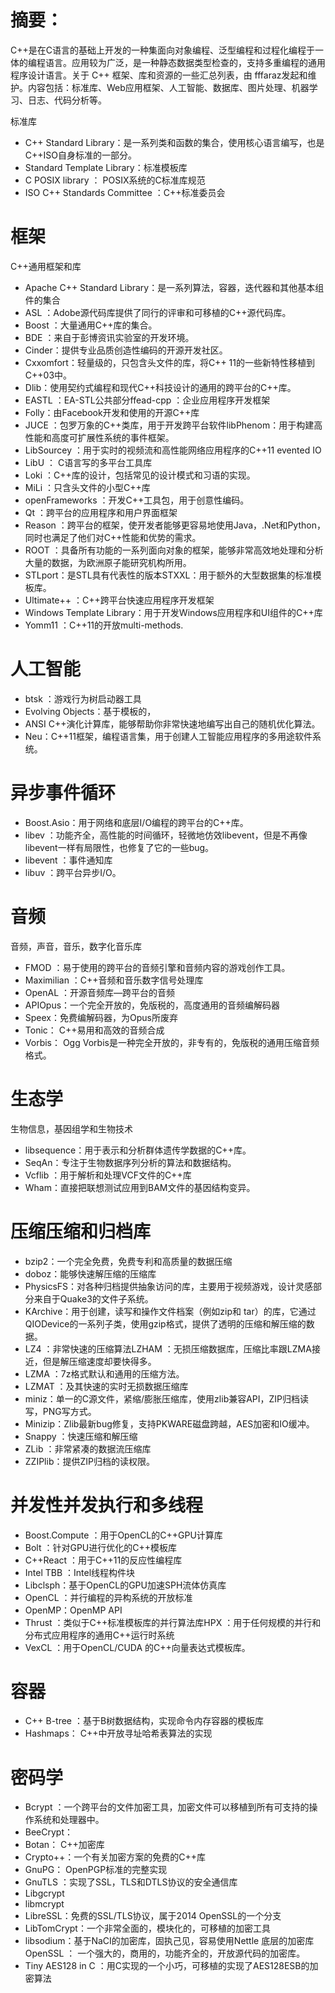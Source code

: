 # 摘要：
C++是在C语言的基础上开发的一种集面向对象编程、泛型编程和过程化编程于一体的编程语言。应用较为广泛，是一种静态数据类型检查的，支持多重编程的通用程序设计语言。关于 C++ 框架、库和资源的一些汇总列表，由 fffaraz发起和维护。内容包括：标准库、Web应用框架、人工智能、数据库、图片处理、机器学习、日志、代码分析等。

标准库

* C++ Standard Library：是一系列类和函数的集合，使用核心语言编写，也是C++ISO自身标准的一部分。
* Standard Template Library：标准模板库
* C POSIX library ： POSIX系统的C标准库规范
* ISO C++ Standards Committee ：C++标准委员会


# 框架
C++通用框架和库
* Apache C++ Standard Library：是一系列算法，容器，迭代器和其他基本组件的集合
* ASL ：Adobe源代码库提供了同行的评审和可移植的C++源代码库。
* Boost ：大量通用C++库的集合。
* BDE ：来自于彭博资讯实验室的开发环境。
* Cinder：提供专业品质创造性编码的开源开发社区。
* Cxxomfort：轻量级的，只包含头文件的库，将C++ 11的一些新特性移植到C++03中。
* Dlib：使用契约式编程和现代C++科技设计的通用的跨平台的C++库。
* EASTL ：EA-STL公共部分ffead-cpp ：企业应用程序开发框架
* Folly：由Facebook开发和使用的开源C++库
* JUCE ：包罗万象的C++类库，用于开发跨平台软件libPhenom：用于构建高性能和高度可扩展性系统的事件框架。
* LibSourcey ：用于实时的视频流和高性能网络应用程序的C++11 evented IO
* LibU ： C语言写的多平台工具库
* Loki ：C++库的设计，包括常见的设计模式和习语的实现。
* MiLi ：只含头文件的小型C++库
* openFrameworks ：开发C++工具包，用于创意性编码。
* Qt ：跨平台的应用程序和用户界面框架
* Reason ：跨平台的框架，使开发者能够更容易地使用Java，.Net和Python，同时也满足了他们对C++性能和优势的需求。
* ROOT ：具备所有功能的一系列面向对象的框架，能够非常高效地处理和分析大量的数据，为欧洲原子能研究机构所用。
* STLport：是STL具有代表性的版本STXXL：用于额外的大型数据集的标准模板库。
* Ultimate++ ：C++跨平台快速应用程序开发框架
* Windows Template Library：用于开发Windows应用程序和UI组件的C++库
* Yomm11 ：C++11的开放multi-methods.

# 人工智能

* btsk ：游戏行为树启动器工具
* Evolving Objects：基于模板的，
* ANSI C++演化计算库，能够帮助你非常快速地编写出自己的随机优化算法。
* Neu：C++11框架，编程语言集，用于创建人工智能应用程序的多用途软件系统。

# 异步事件循环
* Boost.Asio：用于网络和底层I/O编程的跨平台的C++库。
* libev ：功能齐全，高性能的时间循环，轻微地仿效libevent，但是不再像libevent一样有局限性，也修复了它的一些bug。
* libevent ：事件通知库
* libuv ：跨平台异步I/O。

# 音频
 音频，声音，音乐，数字化音乐库 
* FMOD ：易于使用的跨平台的音频引擎和音频内容的游戏创作工具。
* Maximilian ：C++音频和音乐数字信号处理库
* OpenAL ：开源音频库—跨平台的音频
* APIOpus：一个完全开放的，免版税的，高度通用的音频编解码器
* Speex：免费编解码器，为Opus所废弃
* Tonic： C++易用和高效的音频合成
* Vorbis： Ogg Vorbis是一种完全开放的，非专有的，免版税的通用压缩音频格式。

# 生态学
生物信息，基因组学和生物技术 
* libsequence：用于表示和分析群体遗传学数据的C++库。
* SeqAn：专注于生物数据序列分析的算法和数据结构。
* Vcflib ：用于解析和处理VCF文件的C++库
* Wham：直接把联想测试应用到BAM文件的基因结构变异。

# 压缩压缩和归档库 
* bzip2：一个完全免费，免费专利和高质量的数据压缩
* doboz：能够快速解压缩的压缩库
* PhysicsFS：对各种归档提供抽象访问的库，主要用于视频游戏，设计灵感部分来自于Quake3的文件子系统。
* KArchive：用于创建，读写和操作文件档案（例如zip和 tar）的库，它通过QIODevice的一系列子类，使用gzip格式，提供了透明的压缩和解压缩的数据。
* LZ4 ：非常快速的压缩算法LZHAM ：无损压缩数据库，压缩比率跟LZMA接近，但是解压缩速度却要快得多。
* LZMA ：7z格式默认和通用的压缩方法。
* LZMAT ：及其快速的实时无损数据压缩库
* miniz：单一的C源文件，紧缩/膨胀压缩库，使用zlib兼容API，ZIP归档读写，PNG写方式。
* Minizip：Zlib最新bug修复，支持PKWARE磁盘跨越，AES加密和IO缓冲。
* Snappy ：快速压缩和解压缩
* ZLib ：非常紧凑的数据流压缩库
* ZZIPlib：提供ZIP归档的读权限。

# 并发性并发执行和多线程
* Boost.Compute ：用于OpenCL的C++GPU计算库
* Bolt ：针对GPU进行优化的C++模板库
* C++React ：用于C++11的反应性编程库
* Intel TBB ：Intel线程构件块
* Libclsph：基于OpenCL的GPU加速SPH流体仿真库
* OpenCL ：并行编程的异构系统的开放标准
* OpenMP：OpenMP API
* Thrust ：类似于C++标准模板库的并行算法库HPX ：用于任何规模的并行和分布式应用程序的通用C++运行时系统
* VexCL ：用于OpenCL/CUDA 的C++向量表达式模板库。

# 容器

* C++ B-tree ：基于B树数据结构，实现命令内存容器的模板库
* Hashmaps： C++中开放寻址哈希表算法的实现

# 密码学
* Bcrypt ：一个跨平台的文件加密工具，加密文件可以移植到所有可支持的操作系统和处理器中。
* BeeCrypt：
* Botan： C++加密库
* Crypto++：一个有关加密方案的免费的C++库
* GnuPG： OpenPGP标准的完整实现
* GnuTLS ：实现了SSL，TLS和DTLS协议的安全通信库
* Libgcrypt
* libmcrypt
* LibreSSL：免费的SSL/TLS协议，属于2014 OpenSSL的一个分支
* LibTomCrypt：一个非常全面的，模块化的，可移植的加密工具
* libsodium：基于NaCI的加密库，固执己见，容易使用Nettle 底层的加密库OpenSSL ： 一个强大的，商用的，功能齐全的，开放源代码的加密库。
* Tiny AES128 in C ：用C实现的一个小巧，可移植的实现了AES128ESB的加密算法


